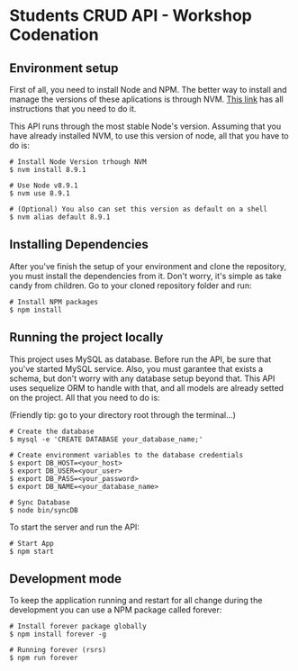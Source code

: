 # Students CRUD API - Workshop Codenation

## Environment setup

First of all, you need to install Node and NPM. The better way to install and manage the versions of these aplications is through NVM. [This link](https://github.com/creationix/nvm) has all instructions that you need to do it.

This API runs through the most stable Node's version. Assuming that you have already installed NVM, to use this version of node, all that you have to do is:

```
# Install Node Version trhough NVM
$ nvm install 8.9.1

# Use Node v8.9.1
$ nvm use 8.9.1

# (Optional) You also can set this version as default on a shell
$ nvm alias default 8.9.1
```

## Installing Dependencies

After you've finish the setup of your environment and clone the repository, you must install the dependencies from it. Don't worry, it's simple as take candy from children. Go to your cloned repository folder and run:

```
# Install NPM packages
$ npm install
```

## Running the project locally

This project uses MySQL as database. Before run the API, be sure that you've started MySQL service. Also, you must garantee that exists a schema, but don't worry with any database setup beyond that. This API uses sequelize ORM to handle with that, and all models are already setted on the project. All that you need to do is:

(Friendly tip: go to your directory root through the terminal...)

```
# Create the database
$ mysql -e 'CREATE DATABASE your_database_name;'
```

```
# Create environment variables to the database credentials
$ export DB_HOST=<your_host>
$ export DB_USER=<your_user>
$ export DB_PASS=<your_password>
$ export DB_NAME=<your_database_name>
```

```
# Sync Database
$ node bin/syncDB
```

To start the server and run the API:

```
# Start App
$ npm start
```


## Development mode

To keep the application running and restart for all change during the development you can use a NPM package called forever: 

```
# Install forever package globally
$ npm install forever -g

# Running forever (rsrs)
$ npm run forever
```